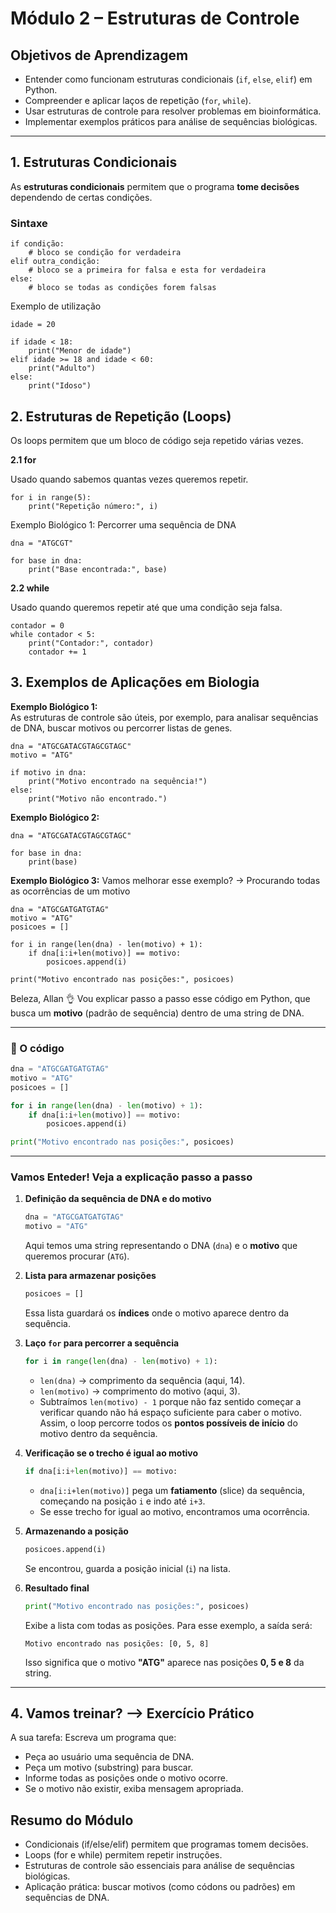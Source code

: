 # Módulo 2 – Estruturas de Controle

## Objetivos de Aprendizagem
- Entender como funcionam estruturas condicionais (`if`, `else`, `elif`) em Python.
- Compreender e aplicar laços de repetição (`for`, `while`).
- Usar estruturas de controle para resolver problemas em bioinformática.
- Implementar exemplos práticos para análise de sequências biológicas.

---

## 1. Estruturas Condicionais

As **estruturas condicionais** permitem que o programa **tome decisões** dependendo de certas condições.

### Sintaxe
```
if condição:
    # bloco se condição for verdadeira
elif outra_condição:
    # bloco se a primeira for falsa e esta for verdadeira
else:
    # bloco se todas as condições forem falsas
```
Exemplo de utilização

```
idade = 20

if idade < 18:
    print("Menor de idade")
elif idade >= 18 and idade < 60:
    print("Adulto")
else:
    print("Idoso")
```

## 2. Estruturas de Repetição (Loops)

Os loops permitem que um bloco de código seja repetido várias vezes.

**2.1 for**

Usado quando sabemos quantas vezes queremos repetir.

```
for i in range(5):
    print("Repetição número:", i)
```
Exemplo Biológico 1: Percorrer uma sequência de DNA

```
dna = "ATGCGT"

for base in dna:
    print("Base encontrada:", base)
```

**2.2 while**

Usado quando queremos repetir até que uma condição seja falsa.

```
contador = 0
while contador < 5:
    print("Contador:", contador)
    contador += 1
```

## 3. Exemplos de Aplicações em Biologia
**Exemplo Biológico 1:** </br>
As estruturas de controle são úteis, por exemplo, para analisar sequências de DNA, buscar motivos ou percorrer listas de genes.

```
dna = "ATGCGATACGTAGCGTAGC"
motivo = "ATG"

if motivo in dna:
    print("Motivo encontrado na sequência!")
else:
    print("Motivo não encontrado.")
```

**Exemplo Biológico 2:**
```
dna = "ATGCGATACGTAGCGTAGC"

for base in dna:
    print(base)
```

**Exemplo Biológico 3:**
Vamos melhorar esse exemplo? ->  Procurando todas as ocorrências de um motivo
```
dna = "ATGCGATGATGTAG"
motivo = "ATG"
posicoes = []

for i in range(len(dna) - len(motivo) + 1):
    if dna[i:i+len(motivo)] == motivo:
        posicoes.append(i)

print("Motivo encontrado nas posições:", posicoes)
```
Beleza, Allan 👌 Vou explicar passo a passo esse código em Python, que busca um **motivo** (padrão de sequência) dentro de uma string de DNA.

---

### 🔹 O código

```python
dna = "ATGCGATGATGTAG"
motivo = "ATG"
posicoes = []

for i in range(len(dna) - len(motivo) + 1):
    if dna[i:i+len(motivo)] == motivo:
        posicoes.append(i)

print("Motivo encontrado nas posições:", posicoes)
```

---

### Vamos Enteder! Veja a explicação passo a passo

1. **Definição da sequência de DNA e do motivo**

   ```python
   dna = "ATGCGATGATGTAG"
   motivo = "ATG"
   ```

   Aqui temos uma string representando o DNA (`dna`) e o **motivo** que queremos procurar (`ATG`).

2. **Lista para armazenar posições**

   ```python
   posicoes = []
   ```

   Essa lista guardará os **índices** onde o motivo aparece dentro da sequência.

3. **Laço `for` para percorrer a sequência**

   ```python
   for i in range(len(dna) - len(motivo) + 1):
   ```

   * `len(dna)` → comprimento da sequência (aqui, 14).
   * `len(motivo)` → comprimento do motivo (aqui, 3).
   * Subtraímos `len(motivo) - 1` porque não faz sentido começar a verificar quando não há espaço suficiente para caber o motivo.
    Assim, o loop percorre todos os **pontos possíveis de início** do motivo dentro da sequência.

4. **Verificação se o trecho é igual ao motivo**

   ```python
   if dna[i:i+len(motivo)] == motivo:
   ```

   * `dna[i:i+len(motivo)]` pega um **fatiamento** (slice) da sequência, começando na posição `i` e indo até `i+3`.
   * Se esse trecho for igual ao motivo, encontramos uma ocorrência.

5. **Armazenando a posição**

   ```python
   posicoes.append(i)
   ```

   Se encontrou, guarda a posição inicial (`i`) na lista.

6. **Resultado final**

   ```python
   print("Motivo encontrado nas posições:", posicoes)
   ```

   Exibe a lista com todas as posições.
   Para esse exemplo, a saída será:

   ```
   Motivo encontrado nas posições: [0, 5, 8]
   ```

   Isso significa que o motivo **"ATG"** aparece nas posições **0, 5 e 8** da string.

---

## 4. Vamos treinar? --> Exercício Prático

A sua tarefa: Escreva um programa que:

- Peça ao usuário uma sequência de DNA.
- Peça um motivo (substring) para buscar.
- Informe todas as posições onde o motivo ocorre.
- Se o motivo não existir, exiba mensagem apropriada.


## Resumo do Módulo

- Condicionais (if/else/elif) permitem que programas tomem decisões.
- Loops (for e while) permitem repetir instruções.
- Estruturas de controle são essenciais para análise de sequências biológicas.
- Aplicação prática: buscar motivos (como códons ou padrões) em sequências de DNA.
